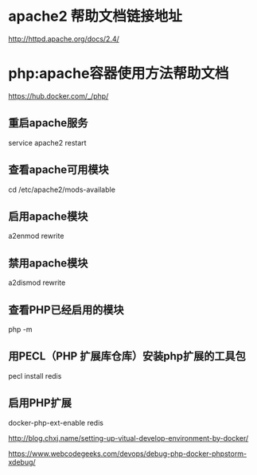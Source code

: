 # apache2 帮助文档链接地址
http://httpd.apache.org/docs/2.4/

# php:apache容器使用方法帮助文档
https://hub.docker.com/_/php/

## 重启apache服务
service apache2 restart

## 查看apache可用模块
cd /etc/apache2/mods-available

## 启用apache模块
a2enmod rewrite

## 禁用apache模块
a2dismod rewrite

## 查看PHP已经启用的模块
php -m

## 用PECL（PHP 扩展库仓库）安装php扩展的工具包
pecl install redis

## 启用PHP扩展
docker-php-ext-enable redis

http://blog.chxj.name/setting-up-vitual-develop-environment-by-docker/

https://www.webcodegeeks.com/devops/debug-php-docker-phpstorm-xdebug/